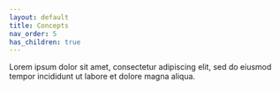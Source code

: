 ```yaml
---
layout: default
title: Concepts
nav_order: 5
has_children: true
---
```


Lorem ipsum dolor sit amet, consectetur adipiscing elit, sed do eiusmod tempor incididunt ut labore et dolore magna aliqua.